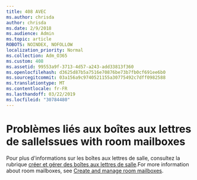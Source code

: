 ```yaml
---
title: 408 AVEC
ms.author: chrisda
author: chrisda
ms.date: 2/9/2018
ms.audience: Admin
ms.topic: article
ROBOTS: NOINDEX, NOFOLLOW
localization_priority: Normal
ms.collection: Adm_O365
ms.custom: 408
ms.assetid: 99553a9f-3713-4d57-a243-add33813f360
ms.openlocfilehash: d3625d87b5a7516e70876be73b7fb0cf691ee6b0
ms.sourcegitcommit: 03a156a9c9740521155a30775492c7dff0982588
ms.translationtype: MT
ms.contentlocale: fr-FR
ms.lasthandoff: 03/22/2019
ms.locfileid: "30784480"
---
```

# <a name="issues-with-room-mailboxes"></a><span data-ttu-id="f599f-102">Problèmes liés aux boîtes aux lettres de salle</span><span class="sxs-lookup"><span data-stu-id="f599f-102">Issues with room mailboxes</span></span>

<span data-ttu-id="f599f-103">Pour plus d'informations sur les boîtes aux lettres de salle, consultez la rubrique [créer et gérer des boîtes aux lettres de salle](https://go.microsoft.com/fwlink/p/?linkid=717533).</span><span class="sxs-lookup"><span data-stu-id="f599f-103">For more information about room mailboxes, see [Create and manage room mailboxes](https://go.microsoft.com/fwlink/p/?linkid=717533).</span></span>
  

